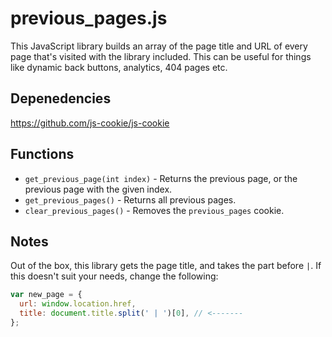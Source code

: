 # previous_pages.js
This JavaScript library builds an array of the page title and URL of every page that's visited with the library included. This can be useful for things like dynamic back buttons, analytics, 404 pages etc.

## Depenedencies
https://github.com/js-cookie/js-cookie

## Functions
* `get_previous_page(int index)` - Returns the previous page, or the previous page with the given index.
* `get_previous_pages()` - Returns all previous pages.
* `clear_previous_pages()` - Removes the `previous_pages` cookie.

## Notes
Out of the box, this library gets the page title, and takes the part before ` | `. If this doesn't suit your needs, change the following:
```javascript
var new_page = {
  url: window.location.href,
  title: document.title.split(' | ')[0], // <-------
};
```
